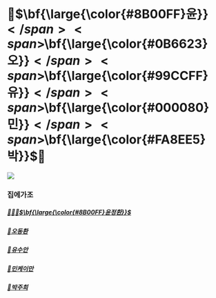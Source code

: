 # 🙌<span>$\bf{\large{\color{#8B00FF}윤\}}$</span><span>$\bf{\large{\color{#0B6623}오\}}$</span><span>$\bf{\large{\color{#99CCFF}유\}}$</span><span>$\bf{\large{\color{#000080}민\}}$</span><span>$\bf{\large{\color{#FA8EE5}박\}}$</span>🙌

<img src="https://i0.wp.com/atiempo.tv/wp-content/uploads/2022/08/Dia-Internacional-de-la-Amistad.png?fit=2000%2C1204&ssl=1"/>

### 집에가조

##### [🧑🏻‍💻<span>$\bf{\large{\color{#8B00FF}윤정환\}}$</span>](members/yoon.md)

##### [🛌오동환](/members/Oh.md)

##### [🌵유수안](/members/Yu.md)

##### [🐣민케이만](members/Min.md)

##### [🤟박주희](members/Park.md)
